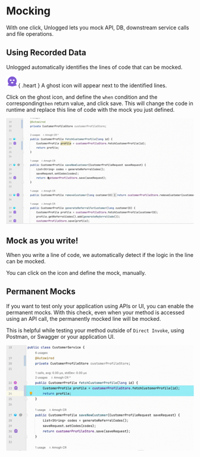 # Mocking

With one click, Unlogged lets you mock API, DB, downstream service calls and file operations.

## Using Recorded Data

Unlogged automatically identifies the lines of code that can be mocked. 


![](assets/images/ghost.svg){ .heart } A ghost icon will appear next to the identified lines. 

Click on the ghost icon, and define the ```when``` condition and the corresponding```then``` return value, and click save. This will change the code in runtime and replace this line of code with the mock you just defined.

![](assets/images/mocking.gif)

## Mock as you write!

When you write a line of code, we automatically detect if the logic in the line can be mocked. 

You can click on the icon and define the mock, manually.

## Permanent Mocks

If you want to test only your application using APIs or UI, you can enable the permanent mocks. With this check, even when your method is accessed using an API call, the permanently mocked line will be mocked.

This is helpful while testing your method outside of ```Direct Invoke```, using Postman, or Swagger or your application UI.

![](assets/images/permocking.gif)
